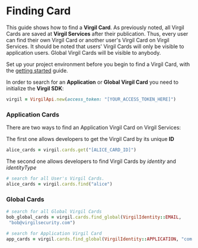 # Finding Card

This guide shows how to find a **Virgil Card**. As previously noted, all Virgil Cards are saved at **Virgil Services** after their publication. Thus, every user can find their own Virgil Card or another user's Virgil Card on Virgil Services. It should be noted that users' Virgil Cards will only be visible to application users. Global Virgil Cards will be visible to anybody.

Set up your project environment before you begin to find a Virgil Card, with the [getting started](/docs/guides/configuration/client-configuration.md) guide.


In order to search for an **Application** or **Global Virgil Card** you need to initialize the **Virgil SDK**:

```ruby
virgil = VirgilApi.new(access_token: "[YOUR_ACCESS_TOKEN_HERE]")
```

### Application Cards

There are two ways to find an Application Virgil Card on Virgil Services:

The first one allows developers to get the Virgil Card by its unique **ID**

```ruby
alice_cards = virgil.cards.get("[ALICE_CARD_ID]")
```

The second one allows developers to find Virgil Cards by *identity* and *identityType*

```ruby
# search for all User's Virgil Cards.
alice_cards = virgil.cards.find("alice")
```


### Global Cards

```ruby
# search for all Global Virgil Cards
bob_global_cards = virgil.cards.find_global(VirgilIdentity::EMAIL,
 "bob@virgilsecurity.com")

# search for Application Virgil Card
app_cards = virgil.cards.find_global(VirgilIdentity::APPLICATION, "com.username.appname")
```
